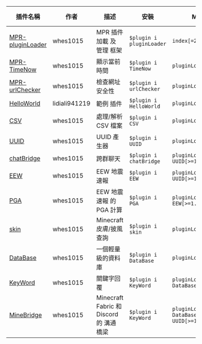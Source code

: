 | 插件名稱 | 作者 | 描述 | 安裝 | MPR依賴 | NPM依賴 |
| --- | --- | --- | --- | --- | --- |
|[MPR-pluginLoader](https://github.com/ExpTechTW/MPR-pluginLoader)|whes1015|MPR 插件 加載 及 管理 框架|`$plugin i pluginLoader`|`index[=2.5.X]`|`null`|
|[MPR-TimeNow](https://github.com/ExpTechTW/MPR-TimeNow)|whes1015|顯示當前時間|`$plugin i TimeNow`|`pluginLoader[>=3.5.0]`|`null`|
|[MPR-urlChecker](https://github.com/ExpTechTW/MPR-urlChecker)|whes1015|檢查網址安全性|`$plugin i urlChecker`|`pluginLoader[>=3.0.0]`|`null`|
|[HelloWorld](https://github.com/lidiali941219/MPR-HelloWorld)|lidiali941219|範例 插件|`$plugin i HelloWorld`|`pluginLoader[=2.X.X]`|`null`|
|[CSV](https://github.com/ExpTechTW/MPR-CSV)|whes1015|處理/解析 CSV 檔案|`$plugin i CSV`|`pluginLoader[>=3.0.0]`|`null`|
|[UUID](https://github.com/ExpTechTW/MPR-UUID)|whes1015|UUID 產生器|`$plugin i UUID`|`pluginLoader[>=3.5.0]`|`null`|
|[chatBridge](https://github.com/ExpTechTW/MPR-chatBridge)|whes1015|跨群聊天|`$plugin i chatBridge`|`pluginLoader[>=3.5.0]` `UUID[>=1.0.0]`|`null`|
|[EEW](https://github.com/ExpTechTW/MPR-EEW)|whes1015|EEW 地震速報|`$plugin i EEW`|`pluginLoader[>=4.1.0]` `UUID[>=1.0.1]`|`null`|
|[PGA](https://github.com/ExpTechTW/MPR-PGA)|whes1015|EEW 地震速報 的 PGA 計算|`$plugin i PGA`|`pluginLoader[>=4.3.0]` `EEW[>=1.1.0]`|`null`|
|[skin](https://github.com/ExpTechTW/MPR-skin)|whes1015|Minecraft 皮膚/披風 查詢|`$plugin i skin`|`pluginLoader[>=4.0.0]`|`null`|
|[DataBase](https://github.com/ExpTechTW/MPR-DataBase)|whes1015|一個輕量級的資料庫|`$plugin i DataBase`|`pluginLoader[>=4.7.0]`|`null`|
|[KeyWord](https://github.com/ExpTechTW/MPR-KeyWord)|whes1015|關鍵字回覆|`$plugin i KeyWord`|`pluginLoader[>=4.7.0] DataBase[>=1.1.0]`|`null`|
|[MineBridge](https://github.com/ExpTechTW/MPR-MineBridge)|whes1015|Minecraft Fabric 和 Discord 的 溝通 橋梁|`$plugin i KeyWord`|`pluginLoader[>=4.7.0] DataBase[>=1.1.0]` `UUID[>=1.0.1]`|`null`|
